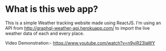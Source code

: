 # What is this web app?
This is a simple Weather tracking website made using ReactJS. I'm using an API from http://graphql-weather-api.herokuapp.com/ to import the live weather data of each and every place.

Video Demonstration:- https://www.youtube.com/watch?v=n9yiR23IaWY
